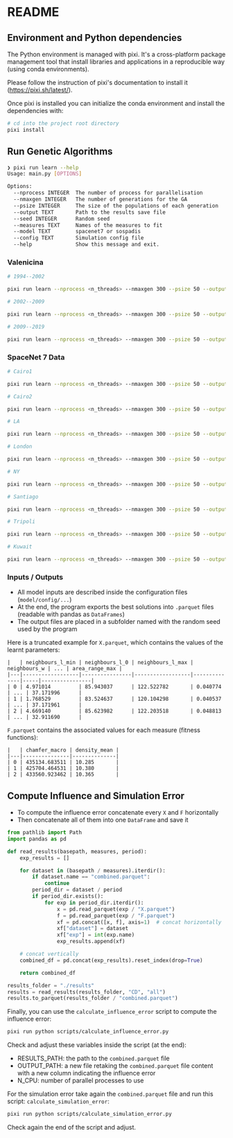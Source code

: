 # README

## Environment and Python dependencies

The Python environment is managed with pixi. It's a cross-platform package
management tool that install libraries and applications in a reproducible way
(using conda environments).

Please follow the instruction of pixi's documentation to install it
(https://pixi.sh/latest/).

Once pixi is installed you can initialize the conda environment and install the
dependencies with:

```bash
# cd into the project root directory
pixi install
```

## Run Genetic Algorithms

```bash
❯ pixi run learn --help
Usage: main.py [OPTIONS]

Options:
  --nprocess INTEGER  The number of process for parallelisation
  --nmaxgen INTEGER   The number of generations for the GA
  --psize INTEGER     The size of the populations of each generation
  --output TEXT       Path to the results save file
  --seed INTEGER      Random seed
  --measures TEXT     Names of the measures to fit
  --model TEXT        spacenet7 or sospadis
  --config TEXT       Simulation config file
  --help              Show this message and exit.
```

### Valenicina

```bash
# 1994--2002

pixi run learn --nprocess <n_threads> --nmaxgen 300 --psize 50 --output results/CD/valenicina/1994_2002 --measures chamfer_macro,density_mean --model valenicina --config model/config/valenicina/1994.toml

# 2002--2009

pixi run learn --nprocess <n_threads> --nmaxgen 300 --psize 50 --output results/CD/valenicina/2002_2009 --measures chamfer_macro,density_mean --model valenicina --config model/config/valenicina/2002.toml

# 2009--2019

pixi run learn --nprocess <n_threads> --nmaxgen 300 --psize 50 --output results/CD/valenicina/2009_2019 --measures chamfer_macro,density_mean --model valenicina --config model/config/valenicina/2009.toml

```

### SpaceNet 7 Data

```bash
# Cairo1

pixi run learn --nprocess <n_threads> --nmaxgen 300 --psize 50 --output results/CD/L15-1203E-1203N_4815_3378_13/all --measures chamfer_macro,density_mean --model spacenet7 --config model/config/sn7/L15-1203E-1203N_4815_3378_13/all.toml

# Cairo2

pixi run learn --nprocess <n_threads> --nmaxgen 300 --psize 50 --output results/CD/L15-1204E-1204N_4819_3372_13/all --measures chamfer_macro,density_mean --model spacenet7 --config model/config/sn7/L15-1204E-1204N_4819_3372_13/all.toml

# LA

pixi run learn --nprocess <n_threads> --nmaxgen 300 --psize 50 --output results/CD/L15-0368E-1245N_1474_3210_13/all --measures chamfer_macro,density_mean --model spacenet7 --config model/config/sn7/L15-0368E-1245N_1474_3210_13/all.toml

# London

pixi run learn --nprocess <n_threads> --nmaxgen 300 --psize 50 --output results/CD/L15-1025E-1366N_4102_2726_13/all --measures chamfer_macro,density_mean --model spacenet7 --config model/config/sn7/L15-1025E-1366N_4102_2726_13/all.toml

# NY

pixi run learn --nprocess <n_threads> --nmaxgen 300 --psize 50 --output results/CD/L15-0577E-1243N_2309_3217_13/all --measures chamfer_macro,density_mean --model spacenet7 --config model/config/sn7/L15-0577E-1243N_2309_3217_13/all.toml

# Santiago

pixi run learn --nprocess <n_threads> --nmaxgen 300 --psize 50 --output results/CD/L15-0632E-0892N_2528_4620_13/all --measures chamfer_macro,density_mean --model spacenet7 --config model/config/sn7/L15-0632E-0892N_2528_4620_13/all.toml

# Tripoli

pixi run learn --nprocess <n_threads> --nmaxgen 300 --psize 50 --output results/CD/L15-1138E-1216N_4553_3325_13/all --measures chamfer_macro,density_mean --model spacenet7 --config model/config/sn7/L15-1138E-1216N_4553_3325_13/all.toml

# Kuwait

pixi run learn --nprocess <n_threads> --nmaxgen 300 --psize 50 --output results/CD/L15-1296E-1198N_5184_3399_13/all --measures chamfer_macro,density_mean --model spacenet7 --config model/config/sn7/L15-1296E-1198N_5184_3399_13/all.toml
```

### Inputs / Outputs

- All model inputs are described inside the configuration files (`model/config/...`)
- At the end, the program exports the best solutions into `.parquet` files (readable with pandas as `DataFrames`)
- The output files are placed in a subfolder named with the random seed used by the program

Here is a truncated example for `X.parquet`, which contains the values of the learnt parameters:

```
|   | neighbours_l_min | neighbours_l_0 | neighbours_l_max | neighbours_w | ... | area_range_max |
|---|------------------|----------------|------------------|--------------|-----|----------------|
| 0 | 4.971014         | 85.943037      | 122.522782       | 0.040774     | ... | 37.171996      |
| 1 | 1.768529         | 83.524637      | 120.104298       | 0.040537     | ... | 37.171961      |
| 2 | 4.669140         | 85.623982      | 122.203518       | 0.048813     | ... | 32.911690      | 	
```
 	 	
`F.parquet` contains the associated values for each measure (fitness functions):

```
|   | chamfer_macro | density_mean |
|---|---------------|--------------| 	
| 0 | 435134.683511 | 10.285       |
| 1 | 425704.464531 | 10.380       |
| 2 | 433560.923462 | 10.365       |
```

## Compute Influence and Simulation Error

- To compute the influence error concatenate every `X` and `F` horizontally
- Then concatenate all of them into one `DataFrame` and save it

```python
from pathlib import Path
import pandas as pd

def read_results(basepath, measures, period):
    exp_results = []

    for dataset in (basepath / measures).iterdir():
        if dataset.name == "combined.parquet":
            continue
        period_dir = dataset / period
        if period_dir.exists():
            for exp in period_dir.iterdir():
                x = pd.read_parquet(exp / "X.parquet")
                f = pd.read_parquet(exp / "F.parquet")
                xf = pd.concat([x, f], axis=1)  # concat horizontally
                xf["dataset"] = dataset
                xf["exp"] = int(exp.name)
                exp_results.append(xf)

    # concat vertically
    combined_df = pd.concat(exp_results).reset_index(drop=True)

    return combined_df

results_folder = "./results"
results = read_results(results_folder, "CD", "all")
results.to_parquet(results_folder / "combined.parquet")
```
Finally, you can use the `calculate_influence_error` script to compute the influence error:

```bash
pixi run python scripts/calculate_influence_error.py
```
Check and adjust these variables inside the script (at the end):
- RESULTS_PATH: the path to the `combined.parquet` file
- OUTPUT_PATH: a new file retaking the `combined.parquet` file content with a new column indicating the influence error
- N_CPU: number of parallel processes to use

For the simulation error take again the `combined.parquet` file and run this script: `calculate_simulation_error`:

```bash
pixi run python scripts/calculate_simulation_error.py
```

Check again the end of the script and adjust.
